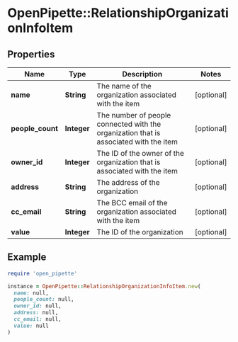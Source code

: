 # OpenPipette::RelationshipOrganizationInfoItem

## Properties

| Name | Type | Description | Notes |
| ---- | ---- | ----------- | ----- |
| **name** | **String** | The name of the organization associated with the item | [optional] |
| **people_count** | **Integer** | The number of people connected with the organization that is associated with the item | [optional] |
| **owner_id** | **Integer** | The ID of the owner of the organization that is associated with the item | [optional] |
| **address** | **String** | The address of the organization | [optional] |
| **cc_email** | **String** | The BCC email of the organization associated with the item | [optional] |
| **value** | **Integer** | The ID of the organization | [optional] |

## Example

```ruby
require 'open_pipette'

instance = OpenPipette::RelationshipOrganizationInfoItem.new(
  name: null,
  people_count: null,
  owner_id: null,
  address: null,
  cc_email: null,
  value: null
)
```

